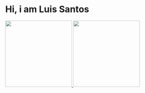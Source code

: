 # Hi, i am Luis Santos

<div>
  <a href="https://github.com/luissantosjs">
  <img height="210em" src="https://github-readme-stats.vercel.app/api?username=luissantosjs&show_icons=true&theme=default&include_all_commits=true&count_private=true"/>
  <img height="210em" src="https://github-readme-stats.vercel.app/api/top-langs/?username=luissantosjs&layout=compact&langs_count=20&theme=default"/>
</div>
</div>
